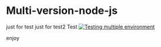 # Multi-version-node-js
just for test
just for test2
Test
[![Testing multiple environment](https://github.com/chandra-stack/Multi-version-node-js/actions/workflows/main.yml/badge.svg?branch=sprint34&event=workflow_dispatch)](https://github.com/chandra-stack/Multi-version-node-js/actions/workflows/main.yml)


enjoy
